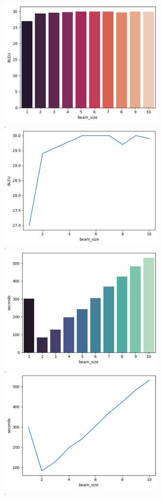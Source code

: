 ![Barplot showing the relation between beam size and bleu score, showing improvement from beamsize 1 to beamsize 5, then same bleu score for all higher numbers except for a lower bleu score for beam size 8 and beam size 10.](/src/beam_to_bleu_barplot.png "Beam to BLEU barplot").
![Lineplot showing the relation between beam size and bleu score, showing improvement from beamsize 1 to beamsize 5, then same bleu score for all higher numbers except for a lower bleu score for beam size 8 and beam size 10.](/src/beam_to_bleu_lineplot.png "Beam to BLEU lineplot").
![Barplot showing the relation between beam size and seconds to predict. Beam size 2 up until 10 all show that it takes continously more time to predict in direct proportion to the beam size. Beam size one is an exception, as it takes almost as much time to predict as beam size 6. ](/src/beam_to_seconds_barplot.png "Beam to seconds barplot").
![Lineplot showing the relation between beam size and seconds to predict. Beam size 2 up until 10 all show that it takes continously more time to predict in direct proportion to the beam size. Beam size one is an exception, as it takes almost as much time to predict as beam size 6.](/src/beam_to_seconds_lineplot.png "Beam to seconds lineplot").
